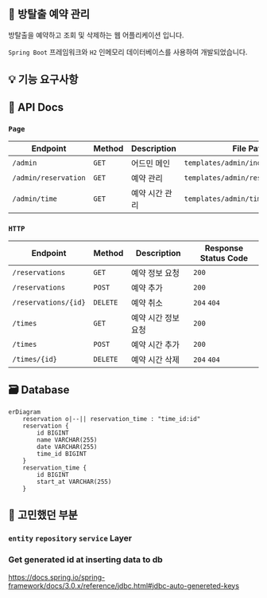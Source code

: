 ## 🏃 방탈출 예약 관리

방탈출을 예약하고 조회 및 삭제하는 웹 어플리케이션 입니다.

`Spring Boot` 프레임워크와 `H2` 인메모리 데이터베이스를 사용하여 개발되었습니다.

## 💡 기능 요구사항

## 🎫 API Docs

### `Page`

| Endpoint             | Method | Description | File Path                          |
|----------------------|:-------|-------------|------------------------------------|
| `/admin`             | `GET`  | 어드민 메인      | `templates/admin/index.html`       |
| `/admin/reservation` | `GET`  | 예약 관리       | `templates/admin/reservation.html` |
| `/admin/time`        | `GET`  | 예약 시간 관리    | `templates/admin/time.html`        |

### `HTTP`

| Endpoint             | Method   | Description | Response Status Code |
|----------------------|:---------|-------------|----------------------|
| `/reservations`      | `GET`    | 예약 정보 요청    | `200`                |
| `/reservations`      | `POST`   | 예약 추가       | `200`                |
| `/reservations/{id}` | `DELETE` | 예약 취소       | `204` `404`          |
| `/times`             | `GET`    | 예약 시간 정보 요청 | `200`                |
| `/times`             | `POST`   | 예약 시간 추가    | `200`                |
| `/times/{id}`        | `DELETE` | 예약 시간 삭제    | `204` `404`          |

## 🗃️ Database

``` mermaid
erDiagram
    reservation o|--|| reservation_time : "time_id:id"
    reservation {
        id BIGINT
        name VARCHAR(255)
        date VARCHAR(255)
        time_id BIGINT
    }
    reservation_time {
        id BIGINT
        start_at VARCHAR(255)
    }
```

## 🧐 고민했던 부분

### `entity` `repository` `service` Layer

### Get generated id at inserting data to db

https://docs.spring.io/spring-framework/docs/3.0.x/reference/jdbc.html#jdbc-auto-genereted-keys
